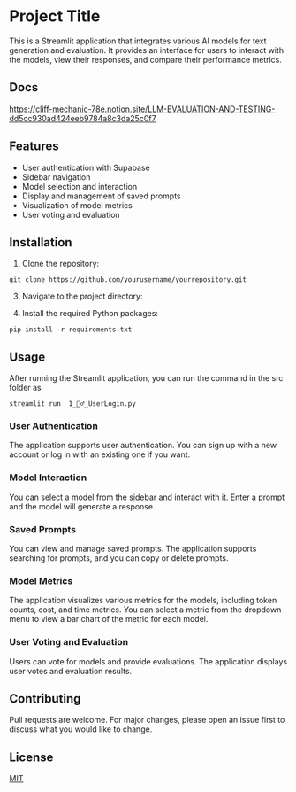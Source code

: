 # Project Title

This is a Streamlit application that integrates various AI models for text generation and evaluation. It provides an interface for users to interact with the models, view their responses, and compare their performance metrics.

## Docs

https://cliff-mechanic-78e.notion.site/LLM-EVALUATION-AND-TESTING-dd5cc930ad424eeb9784a8c3da25c0f7

## Features

- User authentication with Supabase
- Sidebar navigation
- Model selection and interaction
- Display and management of saved prompts
- Visualization of model metrics
- User voting and evaluation

## Installation

1. Clone the repository:
```
git clone https://github.com/yourusername/yourrepository.git
```
3. Navigate to the project directory:

4. Install the required Python packages:
```
pip install -r requirements.txt
```

## Usage


After running the Streamlit application, you can run the command in the src folder as
```
streamlit run  1_🙎‍♂️_UserLogin.py
```

### User Authentication

The application supports user authentication. You can sign up with a new account or log in with an existing one if you want.

### Model Interaction

You can select a model from the sidebar and interact with it. Enter a prompt and the model will generate a response.

### Saved Prompts

You can view and manage saved prompts. The application supports searching for prompts, and you can copy or delete prompts.

### Model Metrics

The application visualizes various metrics for the models, including token counts, cost, and time metrics. You can select a metric from the dropdown menu to view a bar chart of the metric for each model.

### User Voting and Evaluation

Users can vote for models and provide evaluations. The application displays user votes and evaluation results.

## Contributing

Pull requests are welcome. For major changes, please open an issue first to discuss what you would like to change.

## License

[MIT](https://choosealicense.com/licenses/mit/)
